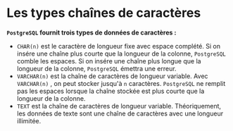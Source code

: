 # Les types chaînes de caractères

**`PostgreSQL` fournit trois types de données de caractères :**

- `CHAR(n)` est le caractère de longueur fixe avec espace complété. Si on insére une chaîne plus courte que la longueur de la colonne, `PostgreSQL` comble les espaces. Si on insére une chaîne plus longue que la longueur de la colonne, `PostgreSQL` émettra une erreur.
- `VARCHAR(n)` est la chaîne de caractères de longueur variable. Avec `VARCHAR(n)` , on peut stocker jusqu'à `n` caractères. `PostgreSQL` ne remplit pas les espaces lorsque la chaîne stockée est plus courte que la longueur de la colonne.
- `TEXT` est la chaîne de caractères de longueur variable. Théoriquement, les données de texte sont une chaîne de caractères avec une longueur illimitée.
